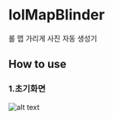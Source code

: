 # lolMapBlinder
롤 맵 가리게 사진 자동 생성기

## How to use

### 1.초기화면
![alt text](https://github.com/ChoYeonJun/ToyProjects/blob/master/lolMapBlinder/readme/step1.PNG=25x25)
